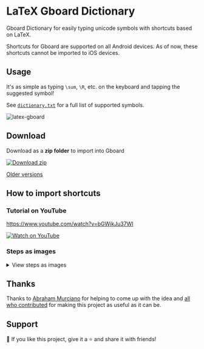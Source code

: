 # LaTeX Gboard Dictionary
<!--
<p align="left">
  <a href="https://discord.gg/fPrdqh3Zfu" alt="Dev Pro Tips Discussion & Support Server">
    <img src="https://img.shields.io/discord/819650821314052106?color=7289DA&logo=discord&logoColor=white"/></a>
</p>
-->
Gboard Dictionary for easily typing unicode symbols with shortcuts based on LaTeX.

Shortcuts for Gboard are supported on all Android devices. As of now, these shortcuts cannot be imported to iOS devices.

## Usage

It's as simple as typing `\sum`, `\R`, etc. on the keyboard and tapping the suggested symbol!

See [`dictionary.txt`](https://github.com/PointedEars/latex-gboard-dictionary/blob/master/dictionary.txt) for a full list of supported symbols.

![latex-gboard](https://user-images.githubusercontent.com/20955511/132758175-1584af8d-c6c0-482a-80bb-0dc67b8542cb.gif)

## Download

Download as a **zip folder** to import into Gboard

[<img alt="Download zip" title="Download zip" src="https://custom-icon-badges.herokuapp.com/badge/-Download-blue?style=for-the-badge&logo=download&logoColor=white"/>][download]

[Older versions](https://github.com/DenverCoder1/LaTeX-Gboard-Dictionary/releases)

## How to import shortcuts

### Tutorial on YouTube

https://www.youtube.com/watch?v=bGWikJu37WI

[<img alt="Watch on YouTube" title="Watch on YouTube" src="https://custom-icon-badges.herokuapp.com/badge/-Watch-red?style=for-the-badge&logo=video&logoColor=white"/>][tutorial]

### Steps as images

<details>
  <summary>View steps as images</summary>
  
1. Open the Gboard keyboard and tap the settings icon. You may need to tap the 3 dots if the settings icon does not appear.

![image](https://user-images.githubusercontent.com/20955511/170371606-789f7439-01c1-4b2a-bcca-56cc4aee7741.png)

2. Under "Settings", select "Dictionary".

![image](https://user-images.githubusercontent.com/20955511/170371748-68d3398b-aeda-4ec3-aa10-ed94b06ae08c.png)

3. Under "Dictionary", select "Personal dictionary".

![image](https://user-images.githubusercontent.com/20955511/170371835-c526c876-07d5-449e-a6cc-52124aa0b530.png)

4. Select the languages you want the shortcuts to apply to. You may select "All languages" or your preferred language.

![image](https://user-images.githubusercontent.com/20955511/170372012-212c54f7-1d14-4303-b2b0-b8b4d9b9b677.png)

5. Tap the 3 dots in the upper right.

![image](https://user-images.githubusercontent.com/20955511/170372096-59efdd04-467f-456b-839e-8fae4d83f20d.png)

6. Select "Import" from the menu.

![image](https://user-images.githubusercontent.com/20955511/170372148-69e1a6a4-dec9-4886-8250-464b46aadff7.png)

7. Find and select the zip file using your phone's file explorer.

![image](https://user-images.githubusercontent.com/20955511/170372277-6727fef7-8496-4bb0-830f-50ed772fa7f8.png)

8. All done! You should see a message "Import finished." at the bottom of your screen.

</details>

## Thanks

Thanks to [Abraham Murciano](https://github.com/abrahammurciano/) for helping to come up with the idea and [all who contributed](https://github.com/DenverCoder1/LaTeX-Gboard-Dictionary/graphs/contributors) for making this project as useful as it can be.

## Support

💖 If you like this project, give it a ⭐ and share it with friends!
<!--
<p align="left">
  <a href="https://www.youtube.com/channel/UCipSxT7a3rn81vGLw9lqRkg?sub_confirmation=1"><img alt="Youtube" title="Youtube" src="https://custom-icon-badges.herokuapp.com/badge/-Subscribe-red?style=for-the-badge&logo=video&logoColor=white"/></a>
  <a href="https://github.com/sponsors/DenverCoder1"><img alt="Sponsor with Github" title="Sponsor with Github" src="https://custom-icon-badges.herokuapp.com/badge/-Sponsor-ea4aaa?style=for-the-badge&logo=heart&logoColor=white"/></a>
</p>

<a href="https://ko-fi.com/jlawrence">☕ Buy me a coffee</a>
-->
[download]: https://github.com/PointedEars/latex-gboard-dictionary/archive/refs/heads/master.zip
[tutorial]: https://www.youtube.com/watch?v=bGWikJu37WI
